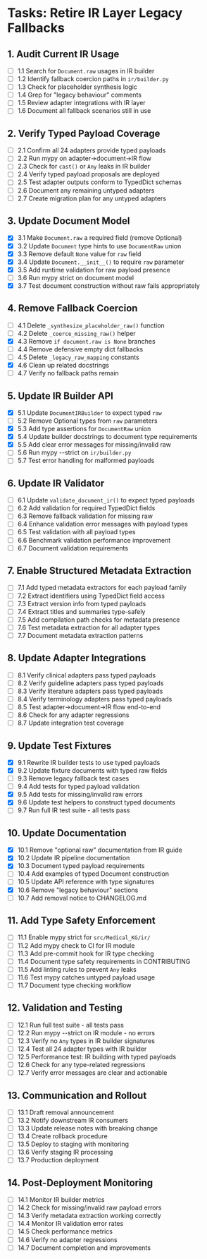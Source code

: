 # Tasks: Retire IR Layer Legacy Fallbacks

## 1. Audit Current IR Usage

- [ ] 1.1 Search for `Document.raw` usages in IR builder
- [ ] 1.2 Identify fallback coercion paths in `ir/builder.py`
- [ ] 1.3 Check for placeholder synthesis logic
- [ ] 1.4 Grep for "legacy behaviour" comments
- [ ] 1.5 Review adapter integrations with IR layer
- [ ] 1.6 Document all fallback scenarios still in use

## 2. Verify Typed Payload Coverage

- [ ] 2.1 Confirm all 24 adapters provide typed payloads
- [ ] 2.2 Run mypy on adapter→document→IR flow
- [ ] 2.3 Check for `cast()` or `Any` leaks in IR builder
- [ ] 2.4 Verify typed payload proposals are deployed
- [ ] 2.5 Test adapter outputs conform to TypedDict schemas
- [ ] 2.6 Document any remaining untyped adapters
- [ ] 2.7 Create migration plan for any untyped adapters

## 3. Update Document Model

- [x] 3.1 Make `Document.raw` a required field (remove Optional)
- [x] 3.2 Update `Document` type hints to use `DocumentRaw` union
- [x] 3.3 Remove default `None` value for `raw` field
- [x] 3.4 Update `Document.__init__()` to require `raw` parameter
- [x] 3.5 Add runtime validation for raw payload presence
- [ ] 3.6 Run mypy strict on document model
- [x] 3.7 Test document construction without raw fails appropriately

## 4. Remove Fallback Coercion

- [ ] 4.1 Delete `_synthesize_placeholder_raw()` function
- [ ] 4.2 Delete `_coerce_missing_raw()` helper
- [x] 4.3 Remove `if document.raw is None` branches
- [ ] 4.4 Remove defensive empty dict fallbacks
- [ ] 4.5 Delete `_legacy_raw_mapping` constants
- [x] 4.6 Clean up related docstrings
- [ ] 4.7 Verify no fallback paths remain

## 5. Update IR Builder API

- [x] 5.1 Update `DocumentIRBuilder` to expect typed `raw`
- [ ] 5.2 Remove Optional types from `raw` parameters
- [x] 5.3 Add type assertions for `DocumentRaw` union
- [x] 5.4 Update builder docstrings to document type requirements
- [x] 5.5 Add clear error messages for missing/invalid raw
- [ ] 5.6 Run mypy --strict on `ir/builder.py`
- [ ] 5.7 Test error handling for malformed payloads

## 6. Update IR Validator

- [ ] 6.1 Update `validate_document_ir()` to expect typed payloads
- [ ] 6.2 Add validation for required TypedDict fields
- [ ] 6.3 Remove fallback validation for missing raw
- [ ] 6.4 Enhance validation error messages with payload types
- [ ] 6.5 Test validation with all payload types
- [ ] 6.6 Benchmark validation performance improvement
- [ ] 6.7 Document validation requirements

## 7. Enable Structured Metadata Extraction

- [ ] 7.1 Add typed metadata extractors for each payload family
- [ ] 7.2 Extract identifiers using TypedDict field access
- [ ] 7.3 Extract version info from typed payloads
- [ ] 7.4 Extract titles and summaries type-safely
- [ ] 7.5 Add compilation path checks for metadata presence
- [ ] 7.6 Test metadata extraction for all adapter types
- [ ] 7.7 Document metadata extraction patterns

## 8. Update Adapter Integrations

- [ ] 8.1 Verify clinical adapters pass typed payloads
- [ ] 8.2 Verify guideline adapters pass typed payloads
- [ ] 8.3 Verify literature adapters pass typed payloads
- [ ] 8.4 Verify terminology adapters pass typed payloads
- [ ] 8.5 Test adapter→document→IR flow end-to-end
- [ ] 8.6 Check for any adapter regressions
- [ ] 8.7 Update integration test coverage

## 9. Update Test Fixtures

- [x] 9.1 Rewrite IR builder tests to use typed payloads
- [x] 9.2 Update fixture documents with typed raw fields
- [ ] 9.3 Remove legacy fallback test cases
- [ ] 9.4 Add tests for typed payload validation
- [x] 9.5 Add tests for missing/invalid raw errors
- [x] 9.6 Update test helpers to construct typed documents
- [ ] 9.7 Run full IR test suite - all tests pass

## 10. Update Documentation

- [x] 10.1 Remove "optional raw" documentation from IR guide
- [x] 10.2 Update IR pipeline documentation
- [x] 10.3 Document typed payload requirements
- [ ] 10.4 Add examples of typed Document construction
- [ ] 10.5 Update API reference with type signatures
- [x] 10.6 Remove "legacy behaviour" sections
- [ ] 10.7 Add removal notice to CHANGELOG.md

## 11. Add Type Safety Enforcement

- [ ] 11.1 Enable mypy strict for `src/Medical_KG/ir/`
- [ ] 11.2 Add mypy check to CI for IR module
- [ ] 11.3 Add pre-commit hook for IR type checking
- [ ] 11.4 Document type safety requirements in CONTRIBUTING
- [ ] 11.5 Add linting rules to prevent `Any` leaks
- [ ] 11.6 Test mypy catches untyped payload usage
- [ ] 11.7 Document type checking workflow

## 12. Validation and Testing

- [ ] 12.1 Run full test suite - all tests pass
- [ ] 12.2 Run mypy --strict on IR module - no errors
- [ ] 12.3 Verify no `Any` types in IR builder signatures
- [ ] 12.4 Test all 24 adapter types with IR builder
- [ ] 12.5 Performance test: IR building with typed payloads
- [ ] 12.6 Check for any type-related regressions
- [ ] 12.7 Verify error messages are clear and actionable

## 13. Communication and Rollout

- [ ] 13.1 Draft removal announcement
- [ ] 13.2 Notify downstream IR consumers
- [ ] 13.3 Update release notes with breaking change
- [ ] 13.4 Create rollback procedure
- [ ] 13.5 Deploy to staging with monitoring
- [ ] 13.6 Verify staging IR processing
- [ ] 13.7 Production deployment

## 14. Post-Deployment Monitoring

- [ ] 14.1 Monitor IR builder metrics
- [ ] 14.2 Check for missing/invalid raw payload errors
- [ ] 14.3 Verify metadata extraction working correctly
- [ ] 14.4 Monitor IR validation error rates
- [ ] 14.5 Check performance metrics
- [ ] 14.6 Verify no adapter regressions
- [ ] 14.7 Document completion and improvements
